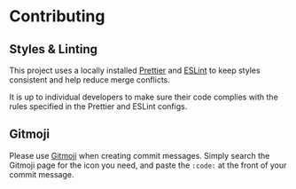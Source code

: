 # Contributing

## Styles & Linting

This project uses a locally installed [Prettier](https://prettier.io/) and [ESLint](https://eslint.org/) to keep styles consistent and help reduce merge conflicts.

It is up to individual developers to make sure their code complies with the rules specified in the Prettier and ESLint configs.

## Gitmoji

Please use [Gitmoji](https://gitmoji.carloscuesta.me/) when creating commit messages. Simply search the Gitmoji page for the icon you need, and paste the `:code:` at the front of your commit message. 
